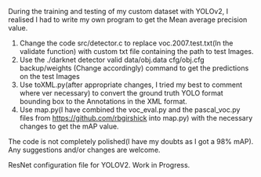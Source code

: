 During the training and testing of my custom dataset with YOLOv2, I realised I had to write my own program to get the Mean average precision value. 
1. Change the code src/detector.c to replace voc.2007.test.txt(In the validate function) with custom txt file containing the path to test Images.
2. Use the ./darknet detector valid data/obj.data cfg/obj.cfg backup/weights (Change accordingly) command to get the predictions on the test Images
3. Use toXML.py(after appropriate changes, I tried my best to comment where ver necessary) to convert the ground truth YOLO format bounding box to the Annotations in the XML format.
4. Use map.py(I have combined the voc_eval.py and the pascal_voc.py files from https://github.com/rbgirshick into map.py) with the necessary changes to get the mAP value.

The code is not completely polished(I have my doubts as I got a 98% mAP). Any suggestions and/or changes are welcome.


ResNet configuration file for YOLOV2. Work in Progress.
